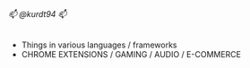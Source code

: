 ###### 📫 @kurdt94 📫 
- Things in various languages / frameworks  
- CHROME EXTENSIONS / GAMING / AUDIO / E-COMMERCE

